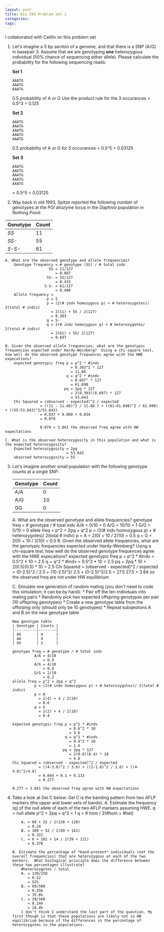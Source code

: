 ```yaml
---
layout: post
title: Bio 594 Problem Set 1
categories:
tags: 
---
```


I collaborated with Caitlin on this problem set 

1. Let's imagine a 5 bp section of a genome, and that there is a SNP (A/G) in basepair 3.  Assume that we are genotyping **one** heterozygous individual (50% chance of sequencing either allele).  Please calculate the probability for the following sequencing reads:
    
    **Set 1**
    
    ```
    AAATG
    AAATG
    AAATG
    ```

    0.5 probability of A or G 
    Use the product rule for the 3 occurances 
    = 0.5^3
    = 0.125

    **Set 2**

    ```
    AAATG
    AAATG
    AAATG
    AAATG
    AAATG
    ```
    0.5 probability of A or G for 5 occurances 
    = 0.5^5
    = 0.03125

    **Set 3**

    ```
    AAATG
    AAGTG
    AAATG
    AAATG
    AAATG
    ```
    = 0.5^5
    = 0.03125


2. Way back in old 1993, Spitze reported the following number of genotypes at the *PGI* allozyme locus in the *Daphnia* population in Nothing Pond:

|Genotype|Count|
|--------|-----|
|*SS*    | 11|
|*SS-*   |55|
|*S-S-*  |61|

    A. What are the observed genotype and allele frequencies?
        Genotype frequency = # genotype (SS) / # total indv
                        SS = 11/127
                           = 0.087
                       SS- = 55/127
                           = 0.433
                      S-S- = 61/127
                           = 0.480
        Allele frequency = 
                       p = S
                       p = (2(# indv homozygous p) + # heterozygotes)/ 2(total # indiv)
                         = 2(11) + 55 / 2(127)
                         = 0.303
                       q = S-
                       q = 2(# indv homozygous q) + # heterozygotes/ 2(total # indiv)
                         = 2(61) + 55/ 2(127)
                         = 0.697
                         
    B. Given the observed allele frequencies, what are the genotypic frequencies expected under Hardy-Weinberg?  Using a chi-square test, how well do the observed genotype frequences agree with the HWE expecations?
        expected genotypic freq p = p^2 * #indv
                                  = 0.303^2 * 127
                                  = 11.66
                                q = q^2 * #indv
                                  = 0.697^ * 127
                                  = 61.698
                               pq = 2pq * 127
                                  = 2(0.303)(0.697) * 127
                                  = 53.643
        Chi Squared = (observed - expected)^2 / expected
                    = ((11 - 11.66)^2 / 11.66 ) + ((61-61.698)^2 / 61.698) + ((55-53.643)^2/53.643)
                    = 0.037 + 0.008 + 0.034
                    = 0.079

                    0.079 < 3.841 the observed freq agree with HW expectations

    C. What is the observed heterozygosity in this population and what is the expected heterozygosity?
        Expected heterozygosity = 2pq
                                = 53.643
        observed heterozygosity = 55

3.  Let's imagine another small population with the following genotype counts at a single SNP:

    |Genotype|Count|
    |--------|-----|
    |A/A     |0|
    |A/G     |10|
    |GG      |0|
        
    A. What are the observed genotype and allele frequencies?
        genotype freq = # genotype / # total indv
                  A/A = 0/10
                      = 0
                  A/G = 10/10
                      = 1
                  G/G = 0/10
                      = 0
        allele freq = p^2 + 2pq + q^2
                  p = (2(# indv homozygous p) + # heterozygotes)/ 2(total # indiv)
                  p = A
                    = 2(0) + 10 / 2(10)
                    = 0.5
                  q = G
                    = 2(0) + 10 / 2(10)
                    = 0.5 
    B. Given the observed allele frequencies, what are the genotypic frequencies expected under Hardy-Weinberg?  Using a chi-square test, how well do the observed genotype frequences agree with the HWE expecations?
        expected genotypic freq p = p^2 * #indv
                                  = 0.5^2 * 10
                                  = 2.5
                                q = q^2 * #indv
                                  = 0.5^2 * 10
                                  = 2.5
                               pq = 2pq * 10
                                  = 2(0.5)(0.5) * 10
                                  = 2.5
        Chi Squared = (observed - expected)^2 / expected
                    = (0-2.5)^2 / 2.5 + (10-2.5)^2/ 2.5 + (0-2.5)^2/2.5
                    = 27.5 
                    27.5 > 3.84 so the observed freq are not under HW equilibrium 

    C. Simulate one generation of random mating (you don't need to code this simulation; it can be by hand):
        * Pair off the ten indivduals into mating pairs
        * Randomly pick two expected offspring genotypes per pair (10 offspring genotypes)
        * Create a new genotype table from the offsrping only (should only be 10 genotypes)
        * Repeat subqestions A and B on the new genotype table

        New genotype table
        | Genotype | Counts |
        |----------|--------|
        | AG       | 4      | 
        | AA       | 4      |
        | GG       | 2      |
    
        genotype freq = # genotype / # total indv
                  A/A = 4/10
                      = 0.4
                  A/G = 4/10
                      = 0.4
                  G/G = 2/10
                      = 0.2
        allele freq = p^2 + 2pq + q^2
                  p = (2(# indv homozygous p) + # heterozygotes)/ 2(total # indiv)
                  p = A
                    = 2(4) + 4 / 2(10)
                    = 0.6
                  q = G
                    = 2(2) + 4 / 2(10)
                    = 0.4            
                    
        expected genotypic freq p = p^2 * #indv
                                  = 0.6^2 * 10
                                  = 3.6
                                q = q^2 * #indv
                                  = 0.4^2 * 10
                                  = 1.6
                               pq = 2pq * 127
                                  = 2(0.6)(0.4) * 10
                                  = 4.8
        Chi Squared = (observed - expected)^2 / expected
                    = ((4-3.6)^2 / 3.6) + ((2-1.6)^2 / 1.6) + ((4-4.8)^2/4.8)
                    = 0.044 + 0.1 + 0.133
                    = 0.277

        0.277 < 3.841 the observed freq agree with HW expectations

4.  Take a look at Gel C below:
    Gel C is the banding pattern from two AFLP markers (the upper and lower sets of bands).
        A. Estimate the frequency (q) of the null allele of each of the two AFLP markers assuming HWE.
            q = null allele 
            p^2 + 2pq + q^2 = 1
            q = # hom / 2(#hom + #het)

            A. = 88 + 32 / 2(130 + 120) 
               = 0.24
            B. = 109 + 52 / 2(89 + 161)
               = 0.322
            C. = 6 + 101 + 14 / 2(39 + 121)
               = 0.378
            
        B. Estimate the percentage of *band-present* individuals (not the overall frequencies) that are heterozygous at each of the two markers.  What biological principle does the difference between these two percentages illustrate?
            #heterozygotes / total 
            A. = 130/250
               = 0.52
               = 52%
            B. = 89/500
               = 0.356
               = 35.6%
            C. = 39/160
               = 0.244
               = 24.4%
            I don't think I understand the last part of the question. My first though is that these populations are likely not in HW equilibrium because of the differences in the percentage of heterozygotes in the populations.
